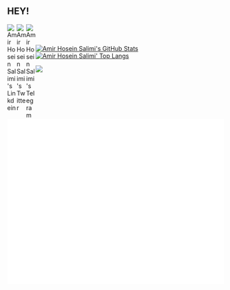 ## HEY!

<a href="https://www.linkedin.com/in/amirhoseinsalimi/">
  <img align="left" alt="Amir Hosein Salimi's Linkdein" width="22px" src="https://cdn.jsdelivr.net/npm/simple-icons@v3/icons/linkedin.svg" />
</a>
<a href="https://twitter.com/AHoseinSalimi">
  <img align="left" alt="Amir Hosein Salimi's Twitter" width="22px" src="https://cdn.jsdelivr.net/npm/simple-icons@v3/icons/twitter.svg" />
</a>
<a href="https://t.me/amirhoseinsalimii">
  <img align="left" alt="Amir Hosein Salimi's Telegram" width="22px" src="https://cdn.jsdelivr.net/npm/simple-icons@v3/icons/telegram.svg" />
</a>

<br />
<br />

[![Amir Hosein Salimi's GitHub Stats](https://github-readme-stats.vercel.app/api?username=amirhoseinsalimi&show_icons=true&include_all_commits=true&theme=tokyonight&count_private=true&line_height=40&cache_seconds=10800)](https://github.com/amirhoseinsalimi/amirhoseinsalimi)
[![Amir Hosein Salimi' Top Langs](https://github-readme-stats.vercel.app/api/top-langs/?username=amirhoseinsalimi&langs_count=5&theme=tokyonight&cache_seconds=10800)](https://github.com/amirhoseinsalimi/amirhoseinsalimi)

![](https://komarev.com/ghpvc/?username=amirhoseinsalimi)


![Metrics](https://github.com/amirhoseinsalimi/amirhoseinsalimi/blob/master/github-metrics.svg)
